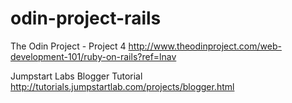 # odin-project-rails
The Odin Project - Project 4
http://www.theodinproject.com/web-development-101/ruby-on-rails?ref=lnav

Jumpstart Labs Blogger Tutorial
http://tutorials.jumpstartlab.com/projects/blogger.html